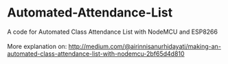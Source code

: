 # Automated-Attendance-List

A code for Automated Class Attendance List with NodeMCU and ESP8266
<br> </br>
More explanation on: http://medium.com/@airinnisanurhidayati/making-an-automated-class-attendance-list-with-nodemcu-2bf65d4d810
